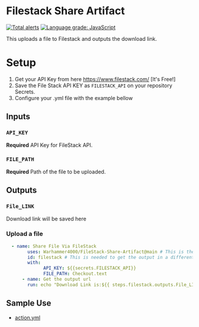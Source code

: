 # Filestack Share Artifact
[![Total alerts](https://img.shields.io/lgtm/alerts/g/Warhammer4000/FileStack-Share-Artifact.svg?logo=lgtm&logoWidth=18)](https://lgtm.com/projects/g/Warhammer4000/FileStack-Share-Artifact/alerts/)
[![Language grade: JavaScript](https://img.shields.io/lgtm/grade/javascript/g/Warhammer4000/FileStack-Share-Artifact.svg?logo=lgtm&logoWidth=18)](https://lgtm.com/projects/g/Warhammer4000/FileStack-Share-Artifact/context:javascript)

This uploads a file to Filestack and outputs the download link.

# Setup
1. Get your API Key from here https://www.filestack.com/ [It's Free!]
2. Save the File Stack API KEY as `FILESTACK_API` on your repository Secrets.
3. Configure your .yml file with the example bellow

## Inputs

### `API_KEY`
**Required** API Key for FileStack API.

### `FILE_PATH`
**Required** Path of the file to be uploaded.

## Outputs

### `File_LINK`
Download link will be saved here


### Upload a file

```yaml
  - name: Share File Via FileStack
        uses: Warhammer4000/FileStack-Share-Artifact@main # This is the action
        id: filestack # This is needed to get the output in a different action.
        with:
              API_KEY: ${{secrets.FILESTACK_API}}
              FILE_PATH: Checkout.text
      - name: Get the output url
        run: echo "Download Link is:${{ steps.filestack.outputs.File_LINK}}"    
```
## Sample Use
* [action.yml](action.yml)
